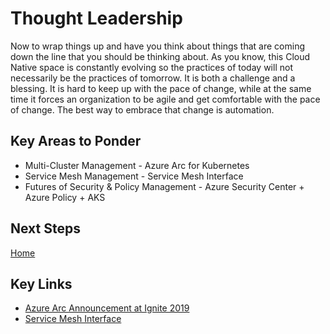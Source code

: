 # Thought Leadership

Now to wrap things up and have you think about things that are coming down the line that you should be thinking about. As you know, this Cloud Native space is constantly evolving so the practices of today will not necessarily be the practices of tomorrow. It is both a challenge and a blessing. It is hard to keep up with the pace of change, while at the same time it forces an organization to be agile and get comfortable with the pace of change. The best way to embrace that change is automation.

## Key Areas to Ponder

* Multi-Cluster Management - Azure Arc for Kubernetes
* Service Mesh Management - Service Mesh Interface
* Futures of Security & Policy Management - Azure Security Center + Azure Policy + AKS

## Next Steps

[Home](/README.md)

## Key Links

* [Azure Arc Announcement at Ignite 2019](https://azure.microsoft.com/en-au/resources/videos/run-azure-data-services-anywhere-through-azure-arc/)
* [Service Mesh Interface](https://smi-spec.io/)
